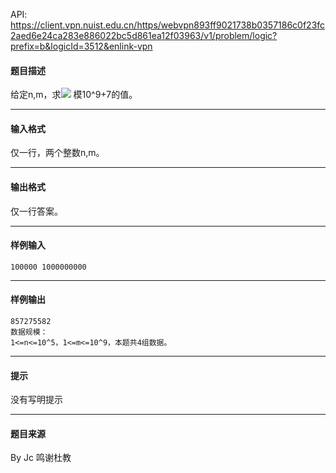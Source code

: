 API: https://client.vpn.nuist.edu.cn/https/webvpn893ff9021738b0357186c0f23fc2aed6e24ca283e886022bc5d861ea12f03963/v1/problem/logic?prefix=b&logicId=3512&enlink-vpn

#### 题目描述

给定n,m，求![](../file/3512_0.jpg) 模10^9+7的值。

---

#### 输入格式

仅一行，两个整数n,m。

---

#### 输出格式

仅一行答案。

---

#### 样例输入
```
100000 1000000000

```

---

#### 样例输出
```
857275582
数据规模：
1<=n<=10^5，1<=m<=10^9，本题共4组数据。
```

---

#### 提示

没有写明提示

---

#### 题目来源

By Jc 鸣谢杜教